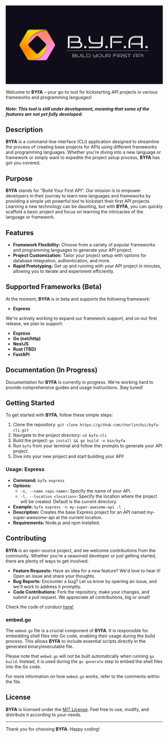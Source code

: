 ![byfa logo](.github/logo-medium.png)

Welcome to **BYFA** – your go-to tool for kickstarting API projects in various frameworks and programming languages!

##### _Note: This tool is still under development, meaning that some of the features are not yet fully developed._

## Description

**BYFA** is a command-line interface (CLI) application designed to streamline the process of creating base projects for APIs using different frameworks and programming languages. Whether you're diving into a new language or framework or simply want to expedite the project setup process, **BYFA** has got you covered.

## Purpose

**BYFA** stands for "Build Your First API". Our mission is to empower developers in their journey to learn new languages and frameworks by providing a simple yet powerful tool to kickstart their first API projects. Learning a new technology can be daunting, but with **BYFA**, you can quickly scaffold a basic project and focus on learning the intricacies of the language or framework.

## Features

- **Framework Flexibility:** Choose from a variety of popular frameworks and programming languages to generate your API project.
- **Project Customization:** Tailor your project setup with options for database integration, authentication, and more.
- **Rapid Prototyping:** Get up and running with your API project in minutes, allowing you to iterate and experiment efficiently.

## Supported Frameworks (Beta)

At the moment, **BYFA** is in beta and supports the following framework:

- **Express**

We're actively working to expand our framework support, and on our first release, we plan to support:

- **Express**
- **Go (net/http)**
- **NestJS**
- **Rust (TBD)**
- **FastAPI**

## Documentation (In Progress)

Documentation for **BYFA** is currently in progress. We're working hard to provide comprehensive guides and usage instructions. Stay tuned!

## Getting Started

To get started with **BYFA**, follow these simple steps:

1. Clone the repository: `git clone https://github.com/charlinchui/byfa-cli.git`
2. Navigate to the project directory: `cd byfa-cli`
3. Build the project: `go install && go build -o bin/byfa`
4. Run `byfa` from your terminal and follow the prompts to generate your API project.
5. Dive into your new project and start building your API!

### Usage: Express

- **Command:** `byfa express`
- **Options:**
  - `-n, --name <api-name>`: Specify the name of your API.
  - `-l, --location <location>`: Specify the location where the project will be created. Default is the current directory.
- **Example:** `byfa express -n my-super-awesome-api -l .`
- **Description:** Creates the base Express project for an API named my-super-awesome-api at the current location.
- **Requirements:** Node.js and npm installed.

## Contributing

**BYFA** is an open-source project, and we welcome contributions from the community. Whether you're a seasoned developer or just getting started, there are plenty of ways to get involved:

- **Feature Requests:** Have an idea for a new feature? We'd love to hear it! Open an issue and share your thoughts.
- **Bug Reports:** Encounter a bug? Let us know by opening an issue, and we'll work to address it promptly.
- **Code Contributions:** Fork the repository, make your changes, and submit a pull request. We appreciate all contributions, big or small!

Check the code of conduct [here!](https://github.com/charlinchui/byfa-cli?tab=coc-ov-file)

### embed.go

The `embed.go` file is a crucial component of **BYFA**. It is responsible for embedding shell files into Go code, enabling their usage during the build process. This allows **BYFA** to include essential scripts directly in the generated binary/executable file.

Please note that `embed.go` will not be built automatically when running `go build`. Instead, it is used during the `go generate` step to embed the shell files into the Go code.

For more information on how `embed.go` works, refer to the comments within the file.

## License

**BYFA** is licensed under the [MIT License](https://github.com/charlinchui/byfa-cli?tab=MIT-1-ov-file). Feel free to use, modify, and distribute it according to your needs.

---

Thank you for choosing **BYFA**. Happy coding!
